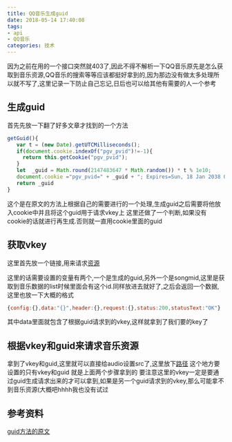 ```yaml
---
title: QQ音乐生成guid
date: 2018-05-14 17:40:08
tags: 
- api
- QQ音乐
categories: 技术
---
```

因为之前在用的一个接口突然就403了,因此不得不解析一下QQ音乐原先是怎么获取到音乐资源,QQ音乐的搜索等等应该都挺好拿到的,因为那边没有做太多处理所以就不写了,这里记录一下防止自己忘记,日后也可以给其他有需要的人一个参考

## 生成guid
首先先放一下翻了好多文章才找到的一个方法

```js
getGuid(){
   var t = (new Date).getUTCMilliseconds();
   if(document.cookie.indexOf("pgv_pvid")!=-1){
     return this.getCookie("pgv_pvid");
   }
   let  _guid = Math.round(2147483647 * Math.random()) * t % 1e10;
   document.cookie ="pgv_pvid=" + _guid + "; Expires=Sun, 18 Jan 2038 00:00:00 GMT;PATH=/;";
   return _guid
}

```

这个是在原文的方法上根据自己的需要进行的一个处理,生成guid之后需要将他放入cookie中并且将这个guid用于请求vkey上
这里还做了一个判断,如果没有cookie的话就进行再生成.否则就一直用cookie里面的guid

## 获取vkey
这里首先放一个链接,用来请求[资源](https://c.y.qq.com/base/fcgi-bin/fcg_music_express_mobile3.fcg?g_tk=1278911659&hostUin=0&format=jsonp&callback=callback&inCharset=utf8&outCharset=utf-8&notice=0&platform=yqq&needNewCode=0&cid=205361747&uin=0&songmid='+songmid+'&filename=C400'+songmid+'.m4a&guid='+guid)

这里的话需要设置的变量有两个,一个是生成的guid,另外一个是songmid,这里是获取到音乐数据的list时候里面会有这个id.同样放进去就好了,之后会返回一个数据,这里也放一下大概的格式
```js
{config:{},data:"{}",header:{},request:{},status:200,statusText:"OK"}
```
其中data里面就包含了根据guid请求到的vkey,这样就拿到了我们要的key了

## 根据vkey和guid来请求音乐资源
拿到了vkey和guid,这里就可以直接给audio设置src了,这里放下[路径](http://dl.stream.qqmusic.qq.com/C400002WLzlO1fjnXZ.m4a?guid=6238123201&vkey=45906EDC7FB59B1A8E4420E2403106133F9669AC2F6F71AD43ECA6C85043EA652F14CA06C4F8E8B48BA17D6C447F19FAD8D5B1C36297457E&uin=0&fromtag=38)
这个地方要设置的只有vkey和guid 就是上面两个步骤拿到的
要注意这里的vkey一定是要通过guid生成请求出来的才可以拿到,如果是另一个guid请求到的vkey,那么可能拿不到音乐资源(大概吧hhhh我也没有试过

## 参考资料
[guid方法的原文](http://www.bubuko.com/infodetail-2309843.html)

